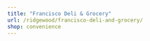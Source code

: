 ```yaml
---
title: "Francisco Deli & Grocery"
url: /ridgewood/francisco-deli-and-grocery/
shop: convenience
---
```

